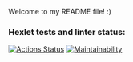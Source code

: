 Welcome to my README file! :)
### Hexlet tests and linter status:
[![Actions Status](https://github.com/deponiann/frontend-project-44/workflows/hexlet-check/badge.svg)](https://github.com/deponiann/frontend-project-44/actions)
[![Maintainability](https://api.codeclimate.com/v1/badges/d9d36cbef18ff1ce7d4e/maintainability)](https://codeclimate.com/github/deponiann/frontend-project-44/maintainability)
